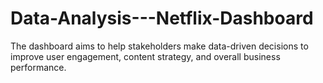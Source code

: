 # Data-Analysis---Netflix-Dashboard
The dashboard aims to help stakeholders make data-driven decisions to improve user engagement, content strategy, and overall business performance.
